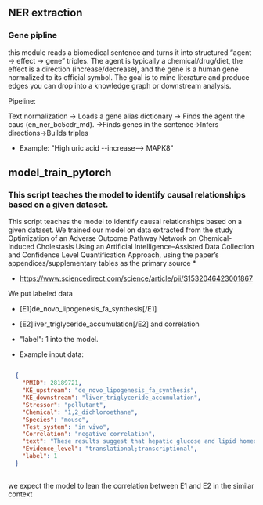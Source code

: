 ## NER extraction

###  Gene pipline 

this module reads a biomedical sentence and turns it into structured “agent → effect → gene” triples. 
The agent is typically a chemical/drug/diet, the effect is a direction (increase/decrease), and the gene is a human gene normalized to its official symbol. 
The goal is to mine literature and produce edges you can drop into a knowledge graph or downstream analysis.

Pipeline:

Text normalization -> Loads a  gene alias dictionary -> Finds the agent  the caus (en_ner_bc5cdr_md). ->Finds genes in the sentence->Infers directions->Builds triples

- Example:  "High uric acid  --increase-->  MAPK8"

## model_train_pytorch
###  This script teaches the model to identify causal relationships based on a given dataset. 
This script teaches the model to identify causal relationships based on a given dataset.
We trained our model on data extracted from the study Optimization of an Adverse Outcome Pathway Network on Chemical-Induced Cholestasis Using an Artificial Intelligence–Assisted 
Data Collection and Confidence Level Quantification Approach, using the paper’s appendices/supplementary tables as the primary  source *
* https://www.sciencedirect.com/science/article/pii/S1532046423001867


We put labeled data 
- [E1]de_novo_lipogenesis_fa_synthesis[/E1] 
- [E2]liver_triglyceride_accumulation[/E2]
  and correlation 
 - "label": 1
  into the model.
  
- Example input data:

```json

  {
    "PMID": 28189721,
    "KE_upstream": "de_novo_lipogenesis_fa_synthesis",
    "KE_downstream": "liver_triglyceride_accumulation",
    "Stressor": "pollutant",
    "Chemical": "1,2_dichloroethane",
    "Species": "mouse",
    "Test_system": "in vivo",
    "Correlation": "negative correlation",
    "text": "These results suggest that hepatic glucose and lipid homeostasis are impaired by 1,2-DCE exposure via down-regulation of PYGL and G6PC expression, which may be primarily mediated by the 2-chloroacetic acid-activated Akt1 pathway. [E1]de_novo_lipogenesis_fa_synthesis[/E1] decreases [E2]liver_triglyceride_accumulation[/E2]. [E1]de_novo_lipogenesis_fa_synthesis[/E1] decreases [E2]liver_triglyceride_accumulation[/E2].",
    "Evidence_level": "translational;transcriptional",
    "label": 1
  }
  
  ```
  
  we expect the model to lean the correlation between E1 and E2 in the similar context
